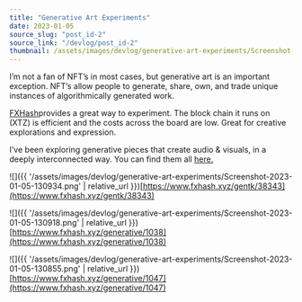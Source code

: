 ```yaml
---
title: "Generative Art Experiments"
date: 2023-01-05
source_slug: "post_id-2"
source_link: "/devlog/post_id-2"
thumbnail: /assets/images/devlog/generative-art-experiments/Screenshot-2023-01-05-130934.png
---
```


I’m not a fan of NFT’s in most cases, but generative art is an important exception. NFT’s allow people to generate, share, own, and trade unique instances of algorithmically generated work.

[FXHash](https://www.fxhash.xyz)provides a great way to experiment. The block chain it runs on (XTZ) is efficient and the costs across the board are low.  Great for creative explorations and expression.

I’ve been exploring generative pieces that create audio & visuals, in a deeply interconnected way.  You can find them all [here.](https://www.fxhash.xyz/u/dskill)

![]({{ '/assets/images/devlog/generative-art-experiments/Screenshot-2023-01-05-130934.png' | relative_url }})[https://www.fxhash.xyz/gentk/38343](https://www.fxhash.xyz/gentk/38343)

![]({{ '/assets/images/devlog/generative-art-experiments/Screenshot-2023-01-05-130918.png' | relative_url }})[https://www.fxhash.xyz/generative/1038](https://www.fxhash.xyz/generative/1038)

![]({{ '/assets/images/devlog/generative-art-experiments/Screenshot-2023-01-05-130855.png' | relative_url }})[https://www.fxhash.xyz/generative/1047](https://www.fxhash.xyz/generative/1047)
